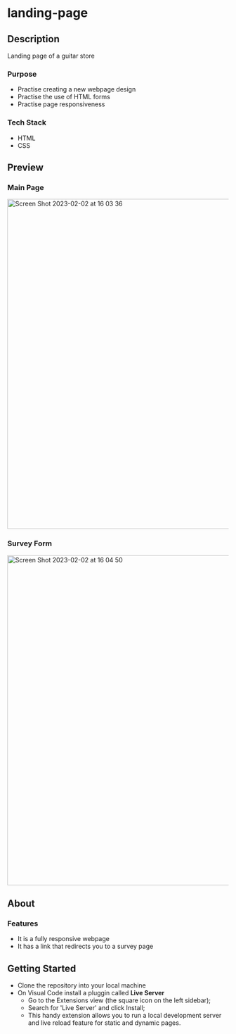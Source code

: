 # landing-page

## Description
Landing page of a guitar store
### Purpose
* Practise creating a new webpage design
* Practise the use of HTML forms
* Practise page responsiveness
### Tech Stack
* HTML
* CSS

## Preview
### Main Page
<img width="750" alt="Screen Shot 2023-02-02 at 16 03 36" src="https://user-images.githubusercontent.com/107240729/216236951-0835a613-1ce2-45f0-b678-a76d599df7b1.png">

### Survey Form
<img width="750" alt="Screen Shot 2023-02-02 at 16 04 50" src="https://user-images.githubusercontent.com/107240729/216236997-9ff04ea9-6e23-4c17-b73d-3598e7dcffd9.png">

## About
### Features
* It is a fully responsive webpage
* It has a link that redirects you to a survey page

## Getting Started
* Clone the repository into your local machine
* On Visual Code install a pluggin called <strong>Live Server</strong>
  * Go to the Extensions view (the square icon on the left sidebar);
  * Search for 'Live Server' and click Install;
  * This handy extension allows you to run a local development server and live reload feature for static and dynamic pages.
